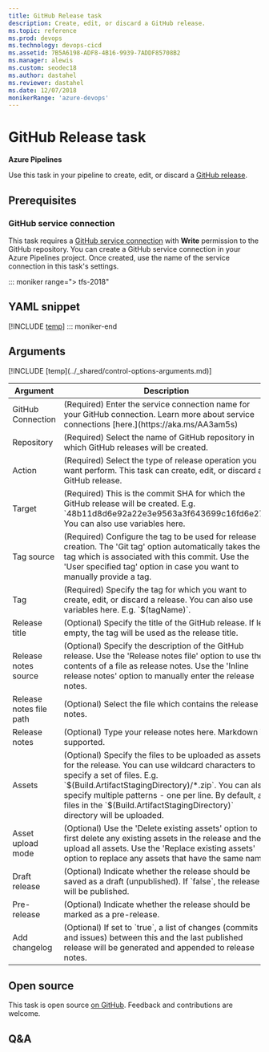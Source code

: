 ```yaml
---
title: GitHub Release task
description: Create, edit, or discard a GitHub release.
ms.topic: reference
ms.prod: devops
ms.technology: devops-cicd
ms.assetid: 7B5A6198-ADF8-4B16-9939-7ADDF85708B2
ms.manager: alewis
ms.custom: seodec18
ms.author: dastahel
ms.reviewer: dastahel
ms.date: 12/07/2018
monikerRange: 'azure-devops'
---
```


# GitHub Release task

**Azure Pipelines**

Use this task in your pipeline to create, edit, or discard a [GitHub release](https://help.github.com/categories/releases/).

## Prerequisites

### GitHub service connection
This task requires a [GitHub service connection](../../library/service-endpoints.md#sep-github) with **Write** permission to the GitHub repository. You can create a GitHub service connection in your Azure Pipelines project. Once created, use the name of the service connection in this task's settings.

::: moniker range="> tfs-2018"
## YAML snippet
[!INCLUDE [temp](../_shared/yaml/GitHubReleaseV0.md)]
::: moniker-end

## Arguments

<table><thead><tr><th>Argument</th><th>Description</th></tr></thead>
<tr><td>GitHub Connection</td><td>(Required) Enter the service connection name for your GitHub connection. Learn more about service connections [here.](https://aka.ms/AA3am5s)</td></tr>
<tr><td>Repository</td><td>(Required) Select the name of GitHub repository in which GitHub releases will be created.</td></tr>
<tr><td>Action</td><td>(Required) Select the type of release operation you want perform. This task can create, edit, or discard a GitHub release.</td></tr>
<tr><td>Target</td><td>(Required) This is the commit SHA for which the GitHub release will be created. E.g. `48b11d8d6e92a22e3e9563a3f643699c16fd6e27`. You can also use variables here.</td></tr>
<tr><td>Tag source</td><td>(Required) Configure the tag to be used for release creation. The 'Git tag' option automatically takes the tag which is associated with this commit. Use the 'User specified tag' option in case you want to manually provide a tag.</td></tr>
<tr><td>Tag</td><td>(Required) Specify the tag for which you want to create, edit, or discard a release. You can also use variables here. E.g. `$(tagName)`.</td></tr>
<tr><td>Release title</td><td>(Optional) Specify the title of the GitHub release. If left empty, the tag will be used as the release title.</td></tr>
<tr><td>Release notes source</td><td>(Optional) Specify the description of the GitHub release. Use the 'Release notes file' option to use the contents of a file as release notes. Use the 'Inline release notes' option to manually enter the release notes.</td></tr>
<tr><td>Release notes file path</td><td>(Optional) Select the file which contains the release notes.</td></tr>
<tr><td>Release notes</td><td>(Optional) Type your release notes here. Markdown is supported.</td></tr>
<tr><td>Assets</td><td>(Optional) Specify the files to be uploaded as assets for the release. You can use wildcard characters to specify a set of files. E.g. `$(Build.ArtifactStagingDirectory)/*.zip`. You can also specify multiple patterns - one per line. By default, all files in the `$(Build.ArtifactStagingDirectory)` directory will be uploaded.</td></tr>
<tr><td>Asset upload mode</td><td>(Optional) Use the 'Delete existing assets' option to first delete any existing assets in the release and then upload all assets. Use the 'Replace existing assets' option to replace any assets that have the same name.</td></tr>
<tr><td>Draft release</td><td>(Optional) Indicate whether the release should be saved as a draft (unpublished). If `false`, the release will be published.</td></tr>
<tr><td>Pre-release</td><td>(Optional) Indicate whether the release should be marked as a pre-release.</td></tr>
<tr><td>Add changelog</td><td>(Optional) If set to `true`, a list of changes (commits and issues) between this and the last published release will be generated and appended to release notes.</td></tr>
[!INCLUDE [temp](../_shared/control-options-arguments.md)]
</table>

## Open source

This task is open source [on GitHub](https://github.com/Microsoft/azure-pipelines-tasks). Feedback and contributions are welcome.

## Q&A

<!-- BEGINSECTION class="md-qanda" -->

<!-- ENDSECTION -->
